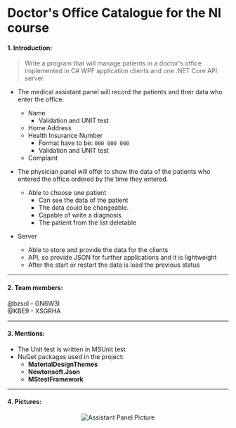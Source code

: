 # Doctor's Office Catalogue for the NI course

#### 1. Introduction:
> Write a program that will manage patients in a doctor's office implemented in C# WPF application clients and one .NET Core API server.
- The medical assistant panel will record the patients and their data who enter the office.
  - Name
     - Validation and UNIT test
   - Home Address
   - Health Insurance Number
     - Format have to be: `000 000 000` 
     - Validation and UNIT test
   - Complaint

- The physician panel will offer to show the data of the patients who entered the office ordered by the time they entered.
  - Able to choose one patient
    - Can see the data of the patient
    - The data could be changeable.
    - Capable of write a diagnosis
    - The patient from the list deletable  

- Server
  - Able to store and provide the data for the clients
  - API, so provide JSON for further applications and it is lightweight
  - After the start or restart the data is load the previous status



---
#### 2. Team members:
@bzsol - GN6W3I <br>
@KBE9  - XSGRHA

---
#### 3. Mentions:
 - The Unit test is written in MSUnit test
 - NuGet packages used in the project:
   - <b>MaterialDesignThemes</b>
   - <b>Newtonsoft.Json</b>
   - <b>MStestFramework</b> 

---
#### 4. Pictures:
<center><img src="kep.png" alt="Assistant Panel Picture"></center>

